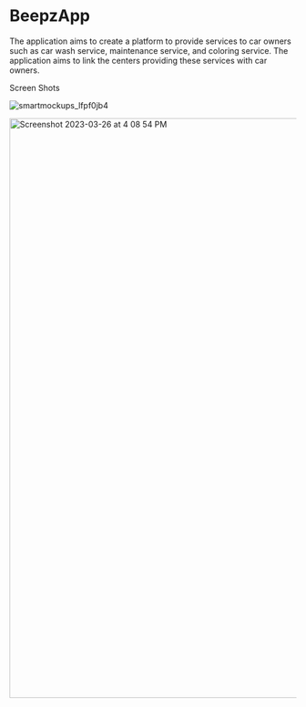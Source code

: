 # BeepzApp
The application aims to create a platform to provide services to car owners such as car wash service, maintenance service, and coloring service. The application aims to link the centers providing these services with car owners.

Screen Shots

![smartmockups_lfpf0jb4](https://user-images.githubusercontent.com/37079395/227777774-bb34ef39-e1a5-4ff6-8c95-2b32fe3fae36.jpg)

<img width="1018" alt="Screenshot 2023-03-26 at 4 08 54 PM" src="https://user-images.githubusercontent.com/37079395/227777829-34df901f-ac91-4ef1-9b52-e136b1051cb9.png">
